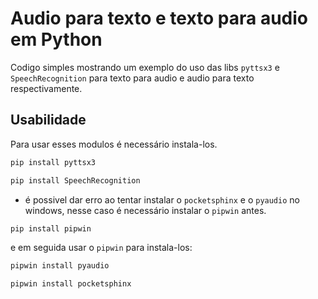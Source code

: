 # Audio para texto e texto para audio em Python

Codigo simples mostrando um exemplo do uso das libs ```pyttsx3``` e ```SpeechRecognition``` para texto para audio e audio para texto respectivamente.

## Usabilidade

Para usar esses modulos é necessário instala-los.
 

```bash
pip install pyttsx3
```
```bash
pip install SpeechRecognition
```

* é possivel dar erro ao tentar instalar o ```pocketsphinx``` e o ```pyaudio``` no windows, nesse caso é necessário instalar o ```pipwin``` antes.

```bash
pip install pipwin
```
e em seguida usar o ```pipwin``` para instala-los:
```bash
pipwin install pyaudio
```
```bash
pipwin install pocketsphinx
```